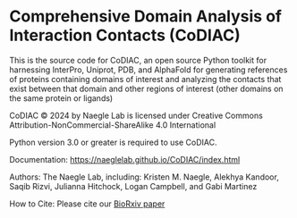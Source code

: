 # Comprehensive Domain Analysis of Interaction Contacts (CoDIAC)
This is the source code for CoDIAC, an open source Python toolkit for harnessing InterPro, Uniprot, PDB, and AlphaFold for generating references of proteins containing domains of interest and analyzing the contacts that exist between that domain and other regions of interest (other domains on the same protein or ligands)

CoDIAC © 2024 by Naegle Lab is licensed under Creative Commons Attribution-NonCommercial-ShareAlike 4.0 International 

Python version 3.0 or greater is required to use CoDIAC.

Documentation: https://naeglelab.github.io/CoDIAC/index.html

Authors: The Naegle Lab, including: Kristen M. Naegle, Alekhya Kandoor, Saqib Rizvi, Julianna Hitchock, Logan Campbell, and Gabi Martinez

How to Cite: Please cite our [BioRxiv paper](https://www.biorxiv.org/content/10.1101/2024.07.18.604100v1)
